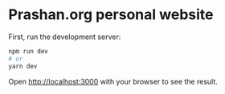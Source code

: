 # Prashan.org personal website

First, run the development server:

```bash
npm run dev
# or
yarn dev
```

Open [http://localhost:3000](http://localhost:3000) with your browser to see the result.

